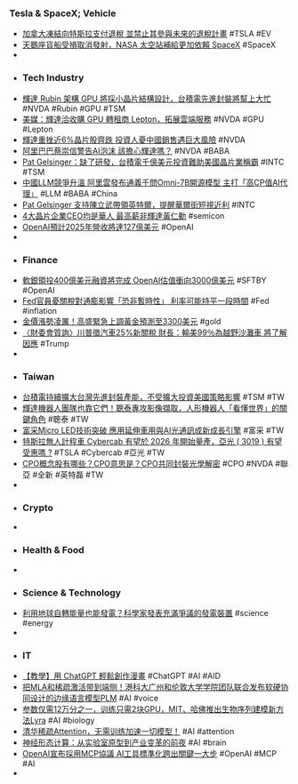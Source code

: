 ### Tesla & SpaceX; Vehicle
- [加拿大凍結向特斯拉支付退稅 並禁止其參與未來的退稅計畫](https://tw.stock.yahoo.com/news/加拿大凍結向特斯拉支付退稅-並禁止其參與未來的退稅計畫-053004259.html) #TSLA #EV
- [天鵝座貨船受損取消發射，NASA 太空站補給更加依賴 SpaceX](https://technews.tw/2025/03/27/technews-ai-20250327-43747/) #SpaceX
-
- ### Tech Industry
- [輝達 Rubin 架構 GPU 將採小晶片結構設計，台積電先進封裝將幫上大忙](https://search.app/s84Ht) #NVDA #Rubin #GPU #TSM
- [美媒：輝達洽收購 GPU 轉租商 Lepton，拓展雲端服務](https://search.app/Ca3tB) #NVDA #GPU #Lepton
- [輝達重挫近6%晶片股齊跌 投資人憂中國銷售遇巨大風險](https://search.app/Vx4AV) #NVDA
- [阿里巴巴蔡崇信警告AI泡沫 該擔心輝達嗎？](https://news.cnyes.com/news/id/5911885) #NVDA #BABA
- [Pat Gelsinger：缺了研發，台積電千億美元投資難助美國晶片業稱霸](https://search.app/TMd9b) #INTC #TSM
- [中國LLM競爭升溫 阿里雲發布通義千問Omni-7B開源模型 主打「高CP值AI代理」](https://search.app/5EywE) #LLM #BABA #China
- [Pat Gelsinger 支持陳立武帶領英特爾，提醒華爾街短視近利](https://search.app/fi1TK) #INTC
- [4大晶片企業CEO均是華人 最高薪非輝達黃仁勳](https://search.app/MYBTA) #semicon
- [OpenAI預計2025年營收將達127億美元](https://search.app/MkxYN) #OpenAI
-
- ### Finance
- [軟銀領投400億美元融資將完成 OpenAI估值衝向3000億美元](https://search.app/ZvRVS) #SFTBY #OpenAI
- [Fed官員憂關稅對通膨影響「恐非暫時性」 利率可能持平一段時間](https://search.app/?link=https://news.cnyes.com/news/id/5913257&utm_source=dsdf,sh/x/discover/m1/4) #Fed #inflation
- [金價漲勢凌厲！高盛緊急上調黃金預測至3300美元](https://news.cnyes.com/news/id/5914002) #gold
- [〈財委會質詢〉川普徵汽車25%新關稅 財長：輸美99％為越野沙灘車 將了解因應](https://search.app/7QAR8) #Trump
-
- ### Taiwan
- [台積電持續擴大台灣先進封裝產能，不受擴大投資美國策略影響](https://search.app/RDaWd) #TSM #TW
- [輝達機器人團隊也靠它們！聰泰專攻影像擷取，人形機器人「看懂世界」的關鍵角色](https://search.app/v8EHu) #聰泰 #TW
- [富采Micro LED技術突破 應用延伸車用與AI光通訊成新成長引擎](https://search.app/2rDw9) #富采 #TW
- [特斯拉無人計程車 Cybercab 有望於 2026 年開始量產，亞光 ( 3019 ) 有望受惠嗎 ?](https://search.app/x3ZpY) #TSLA #Cybercab #亞光 #TW
- [CPO概念股有哪些？CPO意思是？CPO共同封裝光學解密](https://search.app/Pn4D) #CPO #NVDA #聯亞 #全新 #英特磊 #TW
-
- ### Crypto
-
- ### Health & Food
-
- ### Science & Technology
- [利用地球自轉能量也能發電？科學家發表充滿爭議的發電裝置](https://search.app/vccAv) #science #energy
-
- ### IT
- [【教學】用 ChatGPT 輕鬆創作漫畫](https://search.app/zoefb) #ChatGPT #AI #AID
- [把MLA和稀疏激活带到端侧！港科大广州和伦敦大学学院团队联合发布软硬协同设计的边缘语言模型PLM](https://www.jiqizhixin.com/articles/2025-03-27-3) #AI #voice
- [参数仅需12万分之一，训练只需2块GPU，MIT、哈佛推出生物序列建模新方法Lyra](https://www.jiqizhixin.com/articles/2025-03-27-4) #AI #biology
- [清华稀疏Attention，无需训练加速一切模型！](https://www.jiqizhixin.com/articles/2025-03-27) #AI #attention
- [神经形态计算：从实验室原型到产业变革的前夜](https://www.jiqizhixin.com/articles/2025-03-27-5) #AI #brain
- [OpenAI宣布採用MCP協議 AI工具標準化跨出關鍵一大步](https://search.app/T7aJ8) #OpenAI #MCP #AI
-